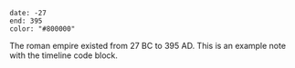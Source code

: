 ```timeline
date: -27
end: 395
color: "#800000"
```

The roman empire existed from 27 BC to 395 AD.
This is an example note with the timeline code block.
